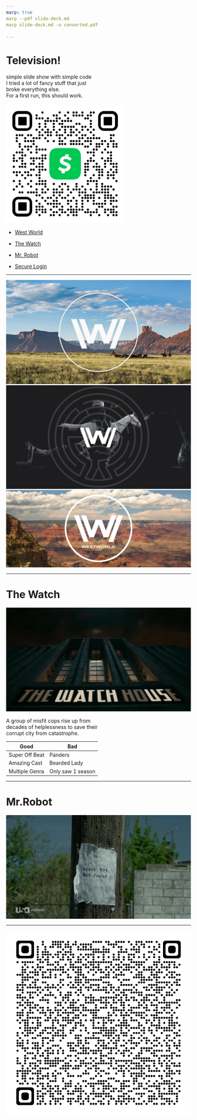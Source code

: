 ```yaml
---
marp: true
marp --pdf slide-deck.md
marp slide-deck.md -o converted.pdf

---
```


# Television!
simple slide show with simple code <br> I tried a lot of fancy stuff that just <br> broke everything else. <br> For a first run, this should work.

![bg right](img/money.png)


 - [West World](#2) 
 - [The Watch](#3)

- [Mr. Robot](#4)
- [Secure Login](#5)


---
![bg fill](img/wp1886220-westworld-wallpapers.jpg)
![bg cover](img/wwcenter.jpeg)
![bg](img/wp1886211-westworld-wallpapers.jpg)



<!-- _footer: "This science-fiction Western series from Jonathan Nolan and Lisa Joy was inspired by Michael Crichton's Westworld (1973) and is set at a Wild-West theme park created by Dr. Robert Ford played by Sir Anthony Hopkins with human-like androids, where guests are encouraged to indulge their fantasies and desires." --> 


---

# The Watch

![bg right](img/house.jpg)

<!-- backgroundColor:  -->
<!-- _color: "black" -->



A group of misfit cops rise up from <br> 
decades of helplessness to save their <br> 
corrupt city from catastrophe.

| Good            	| Bad               	|
|-----------------	|-------------------	|
| Super Off Beat  	| Panders           	|
| Amazing Cast    	| Bearded Lady      	|
| Multiple Genra  	| Only saw 1 season 	|

---

# Mr.Robot

[![Click for Details.](img/404.jpg)](https://cash.app/$AJLebsch)

---
![bg auto](img/qrcode_th.bing.com.png)


